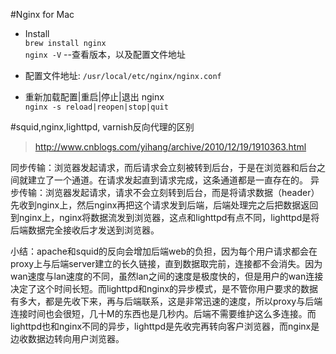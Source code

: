 #Nginx for Mac    
* Install       
  `brew install nginx`   
  `nginx -V`    --查看版本，以及配置文件地址     

* 配置文件地址: `/usr/local/etc/nginx/nginx.conf`     

* 重新加载配置|重启|停止|退出 nginx     
  `nginx -s reload|reopen|stop|quit`       


#squid,nginx,lighttpd, varnish反向代理的区别   
> http://www.cnblogs.com/yihang/archive/2010/12/19/1910363.html  

同步传输：浏览器发起请求，而后请求会立刻被转到后台，于是在浏览器和后台之间就建立了一个通道。在请求发起直到请求完成，这条通道都是一直存在的。
异步传输：浏览器发起请求，请求不会立刻转到后台，而是将请求数据（header）先收到nginx上，然后nginx再把这个请求发到后端，后端处理完之后把数据返回到nginx上，nginx将数据流发到浏览器，这点和lighttpd有点不同，lighttpd是将后端数据完全接收后才发送到浏览器。

小结：apache和squid的反向会增加后端web的负担，因为每个用户请求都会在proxy上与后端server建立的长久链接，直到数据取完前，连接都不会消失。因为wan速度与lan速度的不同，虽然lan之间的速度是极度快的，但是用户的wan连接决定了这个时间长短。而lighttpd和nginx的异步模式，是不管你用户要求的数据有多大，都是先收下来，再与后端联系，这是非常迅速的速度，所以proxy与后端连接时间也会很短，几十M的东西也是几秒内。后端不需要维护这么多连接。而lighttpd也和nginx不同的异步，lighttpd是先收完再转向客户浏览器，而nginx是边收数据边转向用户浏览器。
